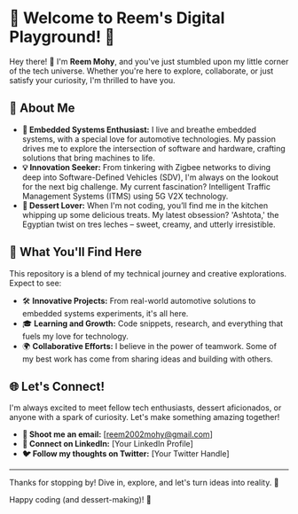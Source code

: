 # 🌟 Welcome to Reem's Digital Playground! 🌟

Hey there! 👋 I'm **Reem Mohy**, and you've just stumbled upon my little corner of the tech universe. Whether you're here to explore, collaborate, or just satisfy your curiosity, I'm thrilled to have you.

## 🚀 About Me

- **🚗 Embedded Systems Enthusiast:** I live and breathe embedded systems, with a special love for automotive technologies. My passion drives me to explore the intersection of software and hardware, crafting solutions that bring machines to life.
- **💡 Innovation Seeker:** From tinkering with Zigbee networks to diving deep into Software-Defined Vehicles (SDV), I'm always on the lookout for the next big challenge. My current fascination? Intelligent Traffic Management Systems (ITMS) using 5G V2X technology.
- **🍰 Dessert Lover:** When I'm not coding, you’ll find me in the kitchen whipping up some delicious treats. My latest obsession? 'Ashtota,' the Egyptian twist on tres leches – sweet, creamy, and utterly irresistible.

## 🎯 What You'll Find Here

This repository is a blend of my technical journey and creative explorations. Expect to see:

- 🛠 **Innovative Projects:** From real-world automotive solutions to embedded systems experiments, it's all here.
- 🎓 **Learning and Growth:** Code snippets, research, and everything that fuels my love for technology.
- 🌍 **Collaborative Efforts:** I believe in the power of teamwork. Some of my best work has come from sharing ideas and building with others.

## 🌐 Let's Connect!

I'm always excited to meet fellow tech enthusiasts, dessert aficionados, or anyone with a spark of curiosity. Let's make something amazing together!

- **📧 Shoot me an email:** [reem2002mohy@gmail.com]
- **💼 Connect on LinkedIn:** [Your LinkedIn Profile]
- **🐦 Follow my thoughts on Twitter:** [Your Twitter Handle]

---

Thanks for stopping by! Dive in, explore, and let's turn ideas into reality. 🚀

Happy coding (and dessert-making)! 🍰
